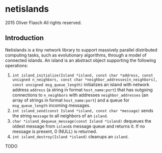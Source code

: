 # netislands
2015 Oliver Flasch
All rights reserved.

## Introduction

Netislands is a tiny network library to support massively parallel distributed
computing tasks, such as evolutionary algorithms, through a model of connected
islands. An island is an abstract object supporting the following operations:

1. `int island_initialize(Island *island, const char *address, const unsigned n_neighbors, const char *neighbor_addresses[n_neighbors], const unsigned msg_queue_length)`
   initializes an island with network address `address` (a string in format
   `host_name:port`) that has outgoing connections to `n_neighbors` with
   addresses `neighbor_addresses` (an array of strings in format
   `host_name:port`) and a queue for `msg_queue_length` incoming messages.
2. `int island_send(const Island *island, const char *message)` sends the
   string `message` to all neighbors of an `island`.
3. `char *island_dequeue_message(const Island *island)` dequeues the oldest
   message from `island`s message queue and returns it. If no message is
   present, 0 (NULL) is returned.
4. `int island_destroy(Island *island)` cleanups an `island`. 

TODO
